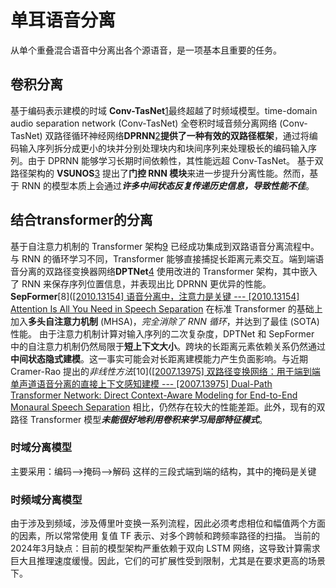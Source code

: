 # 单耳语音分离
从单个重叠混合语音中分离出各个源语音，是一项基本且重要的任务。
## 卷积分离
基于编码表示建模的时域 **Conv-TasNet**[1](https://ar5iv.labs.arxiv.org/html/1809.07454?_immersive_translate_auto_translate=1)最终超越了时频域模型。time-domain audio separation network (Conv-TasNet) 全卷积时域音频分离网络 (Conv-TasNet)
双路径循环神经网络**DPRNN**[2](https://ar5iv.labs.arxiv.org/html/1910.06379?_immersive_translate_auto_translate=1)**提供了一种有效的双路径框架**，通过将编码输入序列拆分成更小的块并分别处理块内和块间序列来处理极长的编码输入序列。由于 DPRNN 能够学习长期时间依赖性，其性能远超 Conv-TasNet。
基于双路径架构的 **VSUNOS**[3](https://ar5iv.labs.arxiv.org/html/2003.01531?_immersive_translate_auto_translate=1) 提出了**门控 RNN 模块**来进一步提升分离性能。然而，基于 RNN 的模型本质上会通过***许多中间状态反复传递历史信息，导致性能不佳***。
## 结合transformer的分离
基于自注意力机制的 Transformer 架构[9](https://arxiv.org/html/1706.03762?_immersive_translate_auto_translate=1) 已经成功集成到双路语音分离流程中。
与 RNN 的循环学习不同，Transformer 能够直接捕捉长距离元素交互。端到端语音分离的双路径变换器网络**DPTNet**[4](https://ar5iv.labs.arxiv.org/html/2007.13975?_immersive_translate_auto_translate=1) 使用改进的 Transformer 架构，其中嵌入了 RNN 来保存序列位置信息，并表现出比 DPRNN 更优异的性能。
**SepFormer**[8]([[2010.13154] 语音分离中，注意力是关键 --- [2010.13154] Attention Is All You Need in Speech Separation](https://ar5iv.labs.arxiv.org/html/2010.13154?_immersive_translate_auto_translate=1) 在标准 Transformer 的基础上加入**多头自注意力机制** (MHSA)，*完全消除了 RNN 循环*，并达到了最佳 (SOTA) 性能。
由于注意力机制计算对输入序列的二次复杂度，DPTNet 和 SepFormer 中的自注意力机制仍然局限于**短上下文大小**。跨块的长距离元素依赖关系仍然通过**中间状态隐式建模**。这一事实可能会对长距离建模能力产生负面影响。与近期 Cramer-Rao 提出的*非线性方法*[10]([[2007.13975] 双路径变换网络：用于端到端单声道语音分离的直接上下文感知建模 --- [2007.13975] Dual-Path Transformer Network: Direct Context-Aware Modeling for End-to-End Monaural Speech Separation](https://ar5iv.labs.arxiv.org/html/2007.13975?_immersive_translate_auto_translate=1) 相比，仍然存在较大的性能差距。此外，现有的双路径 Transformer 模型***未能很好地利用卷积来学习局部特征模式***。
### 时域分离模型
主要采用：编码-->掩码-->解码 这样的三段式端到端的结构，其中的掩码是关键
### 时频域分离模型
由于涉及到频域，涉及傅里叶变换一系列流程，因此必须考虑相位和幅值两个方面的因素，所以常常使用 复值 TF 表示、对多个跨帧和跨频率路径的扫描。
当前的2024年3月缺点：目前的模型架构严重依赖于双向 LSTM 网络，这导致计算需求巨大且推理速度缓慢。因此，它们的可扩展性受到限制，尤其是在要求更高的场景下。